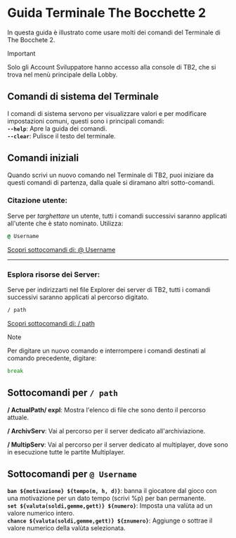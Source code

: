 # Guida Terminale The Bocchette 2
In questa guida è illustrato come usare molti dei comandi del Terminale di The Bocchete 2.<br>
> [!IMPORTANT] 
> Solo gli Account Sviluppatore hanno accesso alla console di TB2, che si trova nel menù principale della Lobby.

## Comandi di sistema del Terminale
I comandi di sistema servono per visualizzare valori e per modificare impostazioni comuni, questi sono i principali comandi:
<br>
**`--help`**: Apre la guida dei comandi.<br>
**`--clear`**: Pulisce il testo del terminale.<br>

## Comandi iniziali
Quando scrivi un nuovo comando nel Terminale di TB2, puoi iniziare da questi comandi di partenza, dalla quale si diramano altri sotto-comandi.

### Citazione utente: 
Serve per _targhettare_ un utente, tutti i comandi successivi saranno applicati all'utente che è stato nominato. Utilizza:
```cmd
@ Username
```
[Scopri sottocomandi di: @ Username](#sottocomandi-per--username)

<hr>

### Esplora risorse dei Server:
Serve per indirizzarti nel file Explorer dei server di TB2, tutti i comandi successivi saranno applicati al percorso digitato.
```cmd
/ path
```
[Scopri sottocomandi di: / path](#sottocomandi-per--path)

> [!NOTE]
> Per digitare un nuovo comando e interrompere i comandi destinati al comando precedente, digitare:
```cmd
break
```



## Sottocomandi per `/ path`
**/ ActualPath/ expl**: Mostra l'elenco di file che sono dento il percorso attuale.
<br>

**/ ArchivServ**: Vai al percorso per il server dedicato all'archiviazione.
<br>

**/ MultipServ**: Vai al percorso per il server dedicato al multiplayer, dove sono in esecuzione tutte le partite Multiplayer.

## Sottocomandi per `@ Username`
**`ban ${motivazione} ${tempo(m, h, d)}`**: banna il giocatore dal gioco con una motivazione per un dato tempo (scrivi %p) per ban permanente.<br>
**`set ${valuta(soldi,gemme,gett)} ${numero}`**: Imposta una valùta ad un valore numerico intero.<br>
**`chance ${valuta(soldi,gemme,gett)} ${±numero}`**: Aggiunge o sottrae il valore numerico della valùta selezionata.<br>

